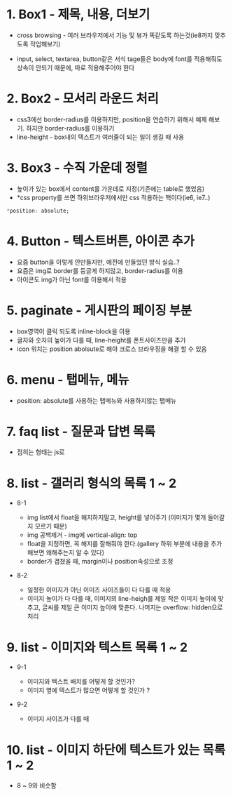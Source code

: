 # 1. Box1 - 제목, 내용, 더보기

* cross browsing - 여러 브라우저에서 기능 및 뷰가 똑같도록 하는것(ie8까지 맞추도록 작업해보기)

* input, select, textarea, button같은 서식 tage들은 body에 font를 적용해줘도 상속이 안되기 때문에, 따로 적용해주어야 한다

# 2. Box2 - 모서리 라운드 처리
* css3에선 border-radius를 이용하지만, position을 연습하기 위해서 예제 해보기. 하지만 border-radius를 이용하기
* line-height - box내의 텍스트가 여러줄이 되는 일이 생길 때 사용

# 3. Box3 - 수직 가운데 정렬
* 높이가 있는 box에서 content를 가운데로 지정(기존에는 table로 했었음)
* &#42;css property를 쓰면 하위브라우저에서만 css 적용하는 핵이다(ie6, ie7..)
```css
*position: absolute;
```

# 4. Button - 텍스트버튼, 아이콘 추가
* 요즘 button을 이렇게 안만들지만, 예전에 만들었던 방식 실습..?
* 요즘은 img로 border를 둥글게 하지않고, border-radius를 이용
* 아이콘도 img가 아닌 font를 이용해서 적용

# 5. paginate - 게시판의 페이징 부분
* box영역이 클릭 되도록 inline-block을 이용
* 글자와 숫자의 높이가 다를 때, line-height를 폰트사이즈만큼 추가
* icon 위치는 position abolsute로 해야 크로스 브라우징을 해결 할 수 있음

# 6. menu - 탭메뉴, 메뉴
* position: absolute를 사용하는 탭메뉴와 사용하지않는 탭메뉴

# 7. faq list - 질문과 답변 목록
* 접히는 형태는 js로

# 8. list - 갤러리 형식의 목록 1 ~ 2
* 8-1
  * img list에서 float을 해지하지말고, height를 넣어주기 (이미지가 몇개 들어갈지 모르기 때문)
  * img 공백제거 - img에 vertical-align: top
  * float을 지정하면, 꼭 해지를 잘해줘야 한다.(gallery 하위 부분에 내용을 추가해보면 왜해주는지 알 수 있다)
  * border가 겹쳤을 때, margin이나 position속성으로 조정

* 8-2
  * 일정한 이미지가 아닌 이미즈 사이즈들이 다 다를 때 적용
  * 이미지 높이가 다 다를 때, 이미지의 line-heigh를 제일 작은 이미지 높이에 맞추고, 글씨를 제일 큰 이미지 높이에 맞춘다. 나머지는 overflow: hidden으로 처리

# 9. list - 이미지와 텍스트 목록 1 ~ 2
* 9-1
  * 이미지와 텍스트 배치를 어떻게 할 것인가?
  * 이미지 옆에 텍스트가 많으면 어떻게 할 것인가 ?

* 9-2
  * 이미지 사이즈가 다를 때

# 10. list - 이미지 하단에 텍스트가 있는 목록 1 ~ 2
* 8 ~ 9와 비슷함